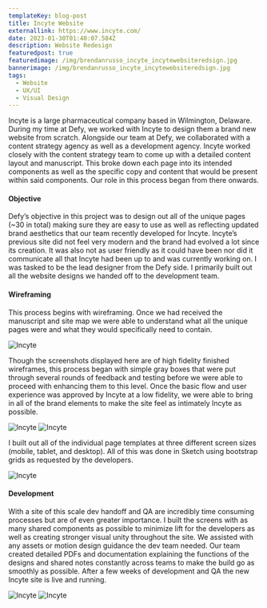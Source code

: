 ```yaml
---
templateKey: blog-post
title: Incyte Website
externallink: https://www.incyte.com/
date: 2023-01-30T01:40:07.584Z
description: Website Redesign
featuredpost: true
featuredimage: /img/brendanrusso_incyte_incytewebsiteredsign.jpg
bannerimage: /img/brendanrusso_incyte_incytewebsiteredsign.jpg
tags:
  - Website
  - UX/UI
  - Visual Design
---
```

Incyte is a large pharmaceutical company based in Wilmington, Delaware. During my time at Defy, we worked with Incyte to design them a brand new website from scratch. Alongside our team at Defy, we collaborated with a content strategy agency as well as a development agency. Incyte worked closely with the content strategy team to come up with a detailed content layout and manuscript. This broke down each page into its intended components as well as the specific copy and content that would be present within said components. Our role in this process began from there onwards.

#### Objective
Defy’s objective in this project was to design out all of the unique pages (~30 in total) making sure they are easy to use as well as reflecting updated brand aesthetics that our team recently developed for Incyte. Incyte’s previous site did not feel very modern and the brand had evolved a lot since its creation. It was also not as user friendly as it could have been nor did it communicate all that Incyte had been up to and was currently working on. I was tasked to be the lead designer from the Defy side. I primarily built out all the website designs we handed off to the development team.

#### Wireframing
This process begins with wireframing. Once we had received the manuscript and site map we were able to understand what all the unique pages were and what they would specifically need to contain. 

<div> 

<img src="https://a.storyblok.com/f/52110/1920x1080/56647012f7/brendanrusso_incyte_desktopwireframes.png" alt="Incyte">

</div>

Though the screenshots displayed here are of high fidelity finished wireframes, this process began with simple gray boxes that were put through several rounds of feedback and testing before we were able to proceed with enhancing them to this level. Once the basic flow and user experience was approved by Incyte at a low fidelity, we were able to bring in all of the brand elements to make the site feel as intimately Incyte as possible.

<div> 

<img src="https://a.storyblok.com/f/52110/1920x1080/bb6c7fffa0/brendanrusso_incyte_tabletwireframes.png" alt="Incyte">
<img src="https://a.storyblok.com/f/52110/1920x1080/91abbd8632/brendanrusso_incyte_mobilewireframes.png" alt="Incyte">

</div>

I built out all of the individual page templates at three different screen sizes (mobile, tablet, and desktop). All of this was done in Sketch using bootstrap grids as requested by the developers.

<div> 

<img src="https://a.storyblok.com/f/52110/1920x1080/30123a6356/brendanrusso_incyte_incytesitescreens.png" alt="Incyte">

</div>


#### Development
With a site of this scale dev handoff and QA are incredibly time consuming processes but are of even greater importance. I built the screens with as many shared components as possible to minimize lift for the developers as well as creating stronger visual unity throughout the site. We assisted with any assets or motion design guidance the dev team needed. Our team created detailed PDFs and documentation explaining the functions of the designs and shared notes constantly across teams to make the build go as smoothly as possible. After a few weeks of development and QA the new Incyte site is live and running.

<div> 

<img src="https://a.storyblok.com/f/52110/1920x1080/8b3770dd5e/brendanrusso_incyte_incytesitescreens3.png" alt="Incyte">
<img src="https://a.storyblok.com/f/52110/1920x1080/d3232bf145/brendanrusso_incyte_incytesitescreens2.png" alt="Incyte">

</div>